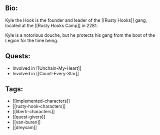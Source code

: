 ## Bio:

Kyle the Hook is the founder and leader of the [[Rusty Hooks]] gang, located at the [[Rusty Hooks Camp]] in 2281.

Kyle is a notorious douche, but he protects his gang from the boot of the Legion for the time being.

## Quests:

- Involved in [[Unchain-My-Heart]]
- Involved in [[Count-Every-Star]]

## Tags:

- [[implemented-characters]]
- [[rusty-hook-characters]]
- [[liberti-characters]]
- [[quest-givers]]
- [[van-buren]]
- [[dreysam]]